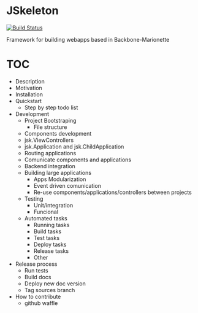 # JSkeleton

[![Build Status](https://travis-ci.org/bq/jskeleton.svg)](https://travis-ci.org/bq/jskeleton)

Framework for building webapps based in Backbone-Marionette

# TOC

* Description
* Motivation
* Installation
* Quickstart
  * Step by step todo list
* Development
    * Project Bootstraping
      * File structure
    * Components development
    * jsk.ViewControllers
    * jsk.Application and jsk.ChildApplication
    * Routing applications
    * Comunicate components and applications
    * Backend integration
    * Building large applications
      * Apps Modularization
      * Event driven comunication
      * Re-use components/applications/controllers between projects
    * Testing
      * Unit/integration
      * Funcional
    * Automated tasks
      * Running tasks
      * Build tasks
      * Test tasks
      * Deploy tasks
      * Release tasks
      * Other
* Release process
  * Run tests
  * Build docs
  * Deploy new doc version
  * Tag sources branch
* How to contribute
  * github waffle
